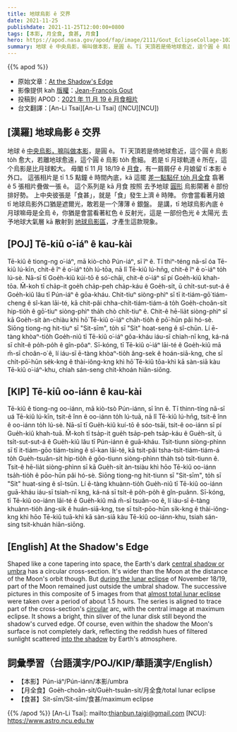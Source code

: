 ```yaml
---
title: 地球烏影 ê 交界
date: 2021-11-25
publishdate: 2021-11-25T12:00:00+0800
tags: [本影, 月全食, 食甚, 月食]
hero: https://apod.nasa.gov/apod/fap/image/2111/Gout_EclipseCollage-1024.jpg
summary: 地球 ê 中央烏影，嘛叫做本影，是圓 ê。Tī 天頂若是倚地球愈近，這个圓 ê 烏影 to̍h 愈大，若離地球愈遠，這个圓 ê 烏影 to̍h 愈細。
---
```


{{% apod %}}

- 原始文章：[At the Shadow's Edge](https://apod.nasa.gov/apod/ap211125.html)
- 影像提供 kah [版權][copyright]：[Jean-Francois Gout](https://www.jfgout.com/About)
- 投稿到 APOD：[2021 年 11 月 19 ê 月食相片](https://www.facebook.com/media/set/?set=a.4165400376897483&type=3)
- 台文翻譯：[An-Li Tsai][An-Li Tsai] ([NCU][NCU])

## [漢羅] 地球烏影 ê 交界
地球 ê [中央烏影，嘛叫做本影][central shadow or umbra]，是圓 ê。
Tī 天頂若是倚地球愈近，這个圓 ê 烏影 to̍h 愈大，若離地球愈遠，這个圓 ê 烏影 to̍h 愈細。
若是 tī 月球軌道 ê 所在，這个烏影是比月球較大。
毋閣 tī 11 月 18/19 ê [月食][during the lunar eclipse]，有一屑屑仔 ê 月娘留 tī 本影 ê 外口。
這張相片是 tī 1.5 點鐘 ê 時間內底，kā 這擺 [差一點點仔 to̍h 月全食][almost total lunar eclipse] 翕著 ê 5 張相片疊做一張 ê。
這个系列是 kā 月食 按照 去予地球 [圓形][circular] 烏影閘著 ê 部份排好勢。
上中央彼張是「食甚」，就是「食」發生上濟 ê 時陣。
你會當看著月娘 tī 地球烏影外口猶是遮爾光，敢若是一个薄薄 ê 銀盤。
是講，tī 地球烏影內底 ê 月球嘛毋是全烏 ê，你猶是會當看著紅色 ê 反射光，這是 一部份色光 ê 太陽光 去予地球大氣層 kā 散射到 [地球烏影區][into the shadow]，才產生這款現象。

## [POJ] Tē-kiû o͘-iáⁿ ê kau-kài
Tē-kiû ê tiong-ng o͘-iáⁿ, mā kiò-chò Pún-iáⁿ, sī îⁿ ê.
Tī thiⁿ-téng nā-sī óa Tē-kiû lú-kīn, chit-ê îⁿ ê o͘-iáⁿ to̍h lú-tōa, nā lî Tē-kiû lú-hn̄g, chit-ê îⁿ ê o͘-iáⁿ to̍h lú-sè.
Nā-sī tī Goe̍h-kiû kúi-tō ê só͘-chāi, chit-ê o͘-iáⁿ sī pí Goe̍h-kiû khah-tōa.
M̄-koh tī cha̍p-it goe̍h cha̍p-peh cha̍p-káu ê Goe̍h-si̍t, ū chi̍t-sut-sut-á ê Goe̍h-kiû lâu tī Pún-iáⁿ ê gōa-kháu.
Chit-tiuⁿ siòng-phìⁿ sī tī it-tiám-gō͘ tiám-cheng ê sî-kan lāi-té, kā chit-pâi chha-chi̍t-tiám-tiám-á to̍h Goe̍h-choân-si̍t hip-tio̍h ê gō͘-tiuⁿ siòng-phìⁿ tha̍h chò chi̍t-tiuⁿ ê.
Chit-ê hē-lia̍t siòng-phìⁿ sī kā Goe̍h-si̍t àn-chiàu khì hō͘ Tē-kiû o͘-iáⁿ cha̍h-tio̍h ê pō͘-hūn pâi hó-sè.
Siōng tiong-ng hit-tiuⁿ sī "Sit-sīm", to̍h sī "Si̍t" hoat-seng ê sî-chūn.
Lí ē-tàng khòaⁿ-tio̍h Goe̍h-niû tī Tē-kiû o͘-iáⁿ gōa-kháu iáu-sī chiah-nī kng, ká-ná sī chi̍t-ê po̍h-po̍h ê gîn-pôaⁿ.
Sī-kóng, tī Tē-kiû o͘-iáⁿ lāi-té ê Goe̍h-kiû mā m̄-sī choân-o͘ ê, lí iáu-sī ē-tàng khòaⁿ-tio̍h âng-sek ê hoán-siā-kng, che sī chi̍t-pō͘-hūn se̍k-kng ê thài-iông-kng khì hō͘ Tē-kiû tōa-khì kā sàn-siā kàu Tē-kiû o͘-iáⁿ-khu, chiah sán-seng chit-khoán hiān-siōng.


## [KIP]  Tē-kiû oo-iánn ê kau-kài
Tē-kiû ê tiong-ng oo-iánn, mā kiò-tsò Pún-iánn, sī înn ê.
Tī thinn-tíng nā-sī uá Tē-kiû lú-kīn, tsit-ê înn ê oo-iánn to̍h lú-tuā, nā lî Tē-kiû lú-hn̄g, tsit-ê înn ê oo-iánn to̍h lú-sè.
Nā-sī tī Gue̍h-kiû kuí-tō ê sóo-tsāi, tsit-ê oo-iánn sī pí Gue̍h-kiû khah-tuā.
M̄-koh tī tsa̍p-it gue̍h tsa̍p-peh tsa̍p-káu ê Gue̍h-si̍t, ū tsi̍t-sut-sut-á ê Gue̍h-kiû lâu tī Pún-iánn ê guā-kháu.
Tsit-tiunn siòng-phìnn sī tī it-tiám-gōo tiám-tsing ê sî-kan lāi-té, kā tsit-pâi tsha-tsi̍t-tiám-tiám-á to̍h Gue̍h-tsuân-si̍t hip-tio̍h ê gōo-tiunn siòng-phìnn tha̍h tsò tsi̍t-tiunn ê.
Tsit-ê hē-lia̍t siòng-phìnn sī kā Gue̍h-si̍t àn-tsiàu khì hōo Tē-kiû oo-iánn tsa̍h-tio̍h ê pōo-hūn pâi hó-sè.
Siōng tiong-ng hit-tiunn sī "Sit-sīm", to̍h sī "Si̍t" huat-sing ê sî-tsūn.
Lí ē-tàng khuànn-tio̍h Gue̍h-niû tī Tē-kiû oo-iánn guā-kháu iáu-sī tsiah-nī kng, ká-ná sī tsi̍t-ê po̍h-po̍h ê gîn-puânn.
Sī-kóng, tī Tē-kiû oo-iánn lāi-té ê Gue̍h-kiû mā m̄-sī tsuân-oo ê, lí iáu-sī ē-tàng khuànn-tio̍h âng-sik ê huán-siā-kng, tse sī tsi̍t-pōo-hūn si̍k-kng ê thài-iông-kng khì hōo Tē-kiû tuā-khì kā sàn-siā kàu Tē-kiû oo-iánn-khu, tsiah sán-sing tsit-khuán hiān-siōng.

## [English] At the Shadow's Edge
Shaped like a cone tapering into space, the Earth's dark [central shadow or umbra][central shadow or umbra] has a circular cross-section.
It's wider than the Moon at the distance of the Moon's orbit though.
But [during the lunar eclipse][during the lunar eclipse] of November 18/19, part of the Moon remained just outside the umbral shadow.
The successive pictures in this composite of 5 images from that [almost total lunar eclipse][almost total lunar eclipse] were taken over a period of about 1.5 hours.
The series is aligned to trace part of the cross-section's [circular][circular] arc, with the central image at maximum eclipse.
It shows a bright, thin sliver of the lunar disk still beyond the shadow's curved edge.
Of course, even within the shadow the Moon's surface is not completely dark, reflecting the reddish hues of filtered sunlight scattered [into the shadow][into the shadow] by Earth's atmosphere.


## 詞彙學習（台語漢字/POJ/KIP/華語漢字/English）
- 【本影】Pún-iáⁿ/Pún-iánn/本影/umbra
- 【月全食】Goe̍h-choân-si̍t/Gue̍h-tsuân-si̍t/月全食/total lunar eclipse
- 【食甚】Sit-sīm/Sit-sīm/食甚/maximum eclipse


{{% /apod %}}
[An-Li Tsai]: mailto:thianbun.taigi@gmail.com
[NCU]: https://www.astro.ncu.edu.tw

[copyright]: https://apod.nasa.gov/apod/fap/lib/about_apod.html#srapply

[central shadow or umbra]:https://svs.gsfc.nasa.gov/cgi-bin/details.cgi?aid=11516
[during the lunar eclipse]:https://www.jfgout.com/Lunar-Eclipses/Lunar-Eclipse-of-November-19th-2021/
[almost total lunar eclipse]:https://moon.nasa.gov/news/168/an-almost-total-lunar-eclipse/
[circular]:https://apod.nasa.gov/apod/ap130425.html
[into the shadow]:https://apod.nasa.gov/apod/ap200124.html
